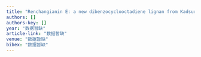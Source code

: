 ```yaml
---
title: "Renchangianin E: a new dibenzocyclooctadiene lignan from Kadsura renchangiana"
authors: []
authors-key: []
year: "数据暂缺"
article-link: "数据暂缺"
venue: "数据暂缺"
bibex: "数据暂缺"
---
```

